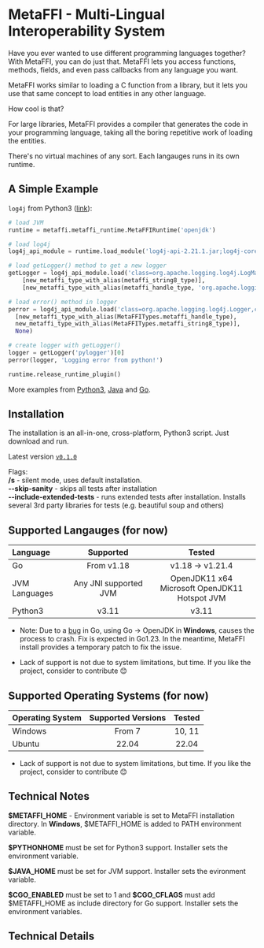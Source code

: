 # MetaFFI - Multi-Lingual Interoperability System

Have you ever wanted to use different programming languages together? With MetaFFI, you can do just that. MetaFFI lets you access functions, methods, fields, and even pass callbacks from any language you want.

MetaFFI works similar to loading a C function from a library, but it lets you use that same concept to load entities in any other language.

How cool is that?

For large libraries, MetaFFI provides a compiler that generates the code in your programming language, taking all the boring repetitive work of loading the entities.

There's no virtual machines of any sort. Each langauges runs in its own runtime.

## A Simple Example

`log4j` from Python3 ([link](https://github.com/MetaFFI/lang-plugin-python3/blob/main/api/tests/extended/openjdk/log4j/log4j_test.py)):

```python
# load JVM
runtime = metaffi.metaffi_runtime.MetaFFIRuntime('openjdk')

# load log4j
log4j_api_module = runtime.load_module('log4j-api-2.21.1.jar;log4j-core-2.21.1.jar')

# load getLogger() method to get a new logger
getLogger = log4j_api_module.load('class=org.apache.logging.log4j.LogManager,callable=getLogger', 
    [new_metaffi_type_with_alias(metaffi_string8_type)], 
    [new_metaffi_type_with_alias(metaffi_handle_type, 'org.apache.logging.log4j.Logger')])

# load error() method in logger
perror = log4j_api_module.load('class=org.apache.logging.log4j.Logger,callable=error,instance_required',
  [new_metaffi_type_with_alias(MetaFFITypes.metaffi_handle_type),
  new_metaffi_type_with_alias(MetaFFITypes.metaffi_string8_type)],
  None)

# create logger with getLogger()
logger = getLogger('pylogger')[0]
perror(logger, 'Logging error from python!')

runtime.release_runtime_plugin()

```

More examples from [Python3](https://github.com/MetaFFI/lang-plugin-python3/tree/main/api/tests), [Java](https://github.com/MetaFFI/lang-plugin-openjdk/tree/main/api/tests) and [Go](https://github.com/MetaFFI/lang-plugin-go/tree/main/api/tests).

## Installation

The installation is an all-in-one, cross-platform, Python3 script. Just download and run.

Latest version [`v0.1.0`](https://github.com/MetaFFI/metaffi-core/releases/download/v0.1.0/metaffi_installer.py)

Flags: <br>
**/s** - silent mode, uses default installation.<br>
**--skip-sanity** - skips all tests after installation<br>
**--include-extended-tests** - runs extended tests after installation. Installs several 3rd party libraries for tests (e.g. beautiful soup and others)

## Supported Langauges (for now)

|Language | Supported | Tested|
|:--------|:---------:|:-----:|
| Go | From v1.18 | v1.18 &rarr; v1.21.4 |
| JVM Languages | Any JNI supported JVM | OpenJDK11 x64<br>Microsoft OpenJDK11 Hotspot JVM
| Python3 | v3.11  | v3.11

* Note: Due to a [bug](https://github.com/golang/go/issues/58542) in Go, using Go &rarr; OpenJDK in **Windows**, causes the process to crash. Fix is expected in Go1.23. In the meantime, MetaFFI install provides a temporary patch to fix the issue.

* Lack of support is not due to system limitations, but time. If you like the project, consider to contribute 😊

## Supported Operating Systems (for now)

| Operating System | Supported Versions | Tested |
|:---|:---:|:----:|
| Windows | From 7 | 10, 11 |
| Ubuntu | 22.04 | 22.04 |

* Lack of support is not due to system limitations, but time. If you like the project, consider to contribute 😊

## Technical Notes

**$METAFFI_HOME** - Environment variable is set to MetaFFI installation directory. In **Windows**, $METAFFI_HOME is added to PATH environment variable.

**$PYTHONHOME** must be set for Python3 support. Installer sets the environment variable.

**$JAVA_HOME** must be set for JVM support. Installer sets the evironment variable.

**$CGO_ENABLED** must be set to 1 and **\$CGO_CFLAGS** must add $METAFFI_HOME as include directory for Go support. Installer sets the environment variables.

## Technical Details
